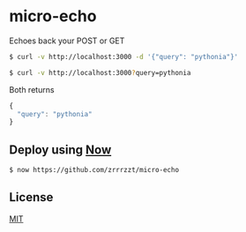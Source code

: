 # micro-echo
Echoes back your POST or GET

```sh
$ curl -v http://localhost:3000 -d '{"query": "pythonia"}'
```

```sh
$ curl -v http://localhost:3000?query=pythonia
```

Both returns

```JavaScript
{
  "query": "pythonia"
}
```

## Deploy using [Now](https://zeit.co/now)

```sh
$ now https://github.com/zrrrzzt/micro-echo
```

## License
[MIT](LICENSE)